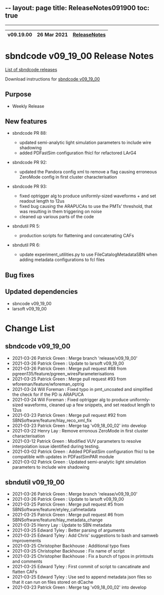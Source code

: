 --
layout: page
title: ReleaseNotes091900
toc: true
---

-----------------------------------------------------------------------------
| v09.19.00 | 26 Mar 2021 | [ReleaseNotes](ReleaseNotes091900.html) |
| --- | --- | --- |



sbndcode v09_19_00 Release Notes
=======================================================================================

[List of sbndcode releases](List_of_SBND_code_releases.html)

Download instructions for [sbndcode v09_19_00](http://scisoft.fnal.gov/scisoft/bundles/sbnd/v09_19_00/sbndcode-v09_19_00.html)

Purpose
---------------------------------------------------

* Weekly Release

New features
---------------------------------------------------

* sbndcode PR 88:
  * updated semi-analytic light simulation parameters to include wire shadowing
  * added PDFastSim configuration fhicl for refactored LArG4

* sbndcode PR 92:
  * updated the Pandora config xml to remove a flag causing erroneous ZeroMode config in first cluster characterisation

* sbndcode PR 93:
  * fixed optrigger alg to produce uniformly-sized waveforms + and set readout length to 12us
  * fixed bug causing the ARAPUCAs to use the PMTs’ threshold, that was resulting in them triggering on noise
  * cleaned up various parts of the code

* sbndutil PR 5:
  * production scripts for flattening and concatenating CAFs

* sbndutil PR 6:
  * update experiment_utilities.py to use FileCatalogMetadataSBN when adding metadata configurations to fcl files

Bug fixes
---------------------------------------------------

Updated dependencies
---------------------------------------------------

* sbncode v09_19_00
* larsoft v09_19_00

Change List
==========================================

sbndcode v09_19_00
---------------------------------------------------

* 2021-03-26  Patrick Green : Merge branch 'release/v09_19_00'
* 2021-03-26  Patrick Green : Update to larsoft v09_19_00
* 2021-03-26  Patrick Green : Merge pull request #88 from pgreen135/feature/pgreen_wiresParameterisations
* 2021-03-25  Patrick Green : Merge pull request #93 from wforeman/feature/wforeman_optrig
* 2021-03-24  Will Foreman : Fixed typo in pmt_uncoated and simplified the check for if the PD is ARAPUCA
* 2021-03-24  Will Foreman : Fixed optrigger alg to produce uniformly-sized waveforms, cleaned up a few snippets, and set readout length to 12us
* 2021-03-23  Patrick Green : Merge pull request #92 from SBNSoftware/feature/hlay_reco_xml_fix
* 2021-03-23  Patrick Green : Merge tag 'v09_18_00_02' into develop
* 2021-03-22  Henry Lay : Remove erronous ZeroMode in first cluster characterisation
* 2021-03-12  Patrick Green : Modified VUV parameters to resolve interpolation issue identified during testing.
* 2021-03-02  Patrick Green : Added PDFastSim configuration fhicl to be compatible with updates in PDFastSimPAR module
* 2021-03-02  Patrick Green : Updated semi-analytic light simulation parameters to include wire shadowing

sbndutil v09_19_00
---------------------------------------------------

* 2021-03-26  Patrick Green : Merge branch 'release/v09_19_00'
* 2021-03-26  Patrick Green : Update to larsoft v09_19_00
* 2021-03-25  Patrick Green : Merge pull request #5 from SBNSoftware/feature/etyley_cafmetadata
* 2021-03-25  Patrick Green : Merge pull request #6 from SBNSoftware/feature/hlay_metadata_change
* 2021-03-25  Henry Lay : Update to SBN metadata
* 2021-03-25  Edward Tyley : Better parsing of arguments
* 2021-03-25  Edward Tyley : Add Chris' suggestions to bash and samweb improvements
* 2021-03-25  Christopher Backhouse : Additional typo fixes
* 2021-03-25  Christopher Backhouse : Fix name of script
* 2021-03-25  Christopher Backhouse : Fix a bunch of typos in printouts and comments
* 2021-03-25  Edward Tyley : First commit of script to cancatinate and flatten CAFs
* 2021-03-25  Edward Tyley : Use sed to append metadata json files so that it can run on files stored on dCache
* 2021-03-23  Patrick Green : Merge tag 'v09_18_00_02' into develop
